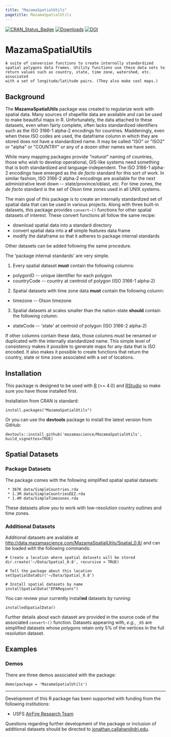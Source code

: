 ```yaml
---
title: "MazamaSpatialUtils"
pagetitle: MazamaSpatialUtils
---
```


[![CRAN\_Status\_Badge](http://www.r-pkg.org/badges/version/MazamaSpatialUtils)](https://cran.r-project.org/package=MazamaSpatialUtils)
[![Downloads](http://cranlogs.r-pkg.org/badges/MazamaSpatialUtils)](https://cran.r-project.org/package=MazamaSpatialUtils)
[![DOI](https://zenodo.org/badge/46367920.svg)](https://zenodo.org/badge/latestdoi/46367920)

# MazamaSpatialUtils

```
A suite of conversion functions to create internally standardized
spatial polygons data frames. Utility functions use these data sets to
return values such as country, state, time zone, watershed, etc. associated
with a set of longitude/latitude pairs. (They also make cool maps.)
```

## Background

The **MazamaSpatialUtils** package was created to regularize 
work with spatial data. Many sources of shapefile
data are available and can be used to make beautiful maps in R. Unfortunately,
the data attached to these datasets, even when fairly complete, often lacks
standardized identifiers such as the ISO 3166-1 alpha-2 encodings for countries.
Maddeningly, even when these ISO codes are used, the dataframe column in which
they are stored does not have a standardized name. It may be called "ISO" or "ISO2"
or "alpha" or "COUNTRY" or any of a dozen other names we have seen.

While many mapping packages provide _"natural"_ naming of countries, those who
wish to develop operational, GIS-like systems need something that is both
standardized and language-independent. The ISO 3166-1 alpha-2 encodings have
emerged as the _de facto_ standard for this sort of work. In similar fashion, ISO
3166-2 alpha-2 encodings are available for the next administrative level down --
state/province/oblast, _etc._ For time zones, the _de facto_ standard is the set of
Olson time zones used in all UNIX systems.

The main goal of this package is to create an internally standardized set of
spatial data that can be used in various projects. Along with three built-in
datasets, this package provides `convert~()` functions for other spatial datasets
of interest. These convert functions all follow the same recipe:

 * download spatial data into a standard directory
 * convert spatial data into a **sf** simple features data frame
 * modify the dataframe so that it adheres to package internal standards

Other datasets can be added following the same procedure.

The 'package internal standards' are very simple.

1) Every spatial dataset **must** contain the following columns:

* polygonID -- unique identifier for each polygon
* countryCode -- country at centroid of polygon (ISO 3166-1 alpha-2)

2) Spatial datasets with time zone data **must** contain the following column:

* timezone -- Olson timezone

3) Spatial datasets at scales smaller than the nation-state **should** contain the following column:

* stateCode -- 'state' at centroid of polygon (ISO 3166-2 alpha-2)

If other columns contain these data, those columns must be renamed or duplicated with the 
internally standardized name. This simple level of consistency makes it possible to generate 
maps for any data that is ISO encoded. It also makes it possible to create functions that 
return the country, state or time zone associated with a set of locations.

## Installation

This package is designed to be used with [R](https://cran.r-project.org) (>= 4.0)
and [RStudio](https://posit.co/) so make sure you have those installed first.

Installation from CRAN is standard:

```
install.packages("MazamaSpatialUtils")
```

Or you can use the **devtools** package to install the latest version from GitHub:

```
devtools::install_github('mazamascience/MazamaSpatialUtils', build_vignettes=TRUE)
```

## Spatial Datasets

### Package Datasets

The package comes with the following simplified spatial spatial datasets:

```
 * 367K	data/SimpleCountries.rda
 * 1.3M	data/SimpleCountriesEEZ.rda
 * 1.4M	data/SimpleTimezones.rda
```

These datasets allow you to work with low-resolution country outlines and
time zones.

### Additional Datasets

Additional datasets are available at 
http://data.mazamascience.com/MazamaSpatialUtils/Spatial_0.8/
and can be loaded with the following commands:

```
# Create a location where spatial datasets will be stored
dir.create('~/Data/Spatial_0.8', recursive = TRUE)

# Tell the package about this location
setSpatialDataDir('~/Data/Spatial_0.8')

# Install spatial datasets by name
installSpatialData("EPARegions")
```

You can review your currently install**ed** datasets by running:

```
installedSpatialData()
```

Further details about each dataset are provided in the source code of
the associated `convert~()` 
function. Datasets appearing with, *e.g.*, `_05` are simplified datasets whose 
polygons retain only 5% of the vertices in the full resolution dataset.


## Examples

### Demos

There are three demos associated with the package:

```
demo(package = 'MazamaSpatialUtils')
```

----

Development of this R package has been supported with funding from the 
following institutions:

* USFS [AirFire Research Team](https://www.airfire.org)

Questions regarding further development of the package or inclusion of additional
datasets should be directed to <jonathan.callahan@dri.edu>.


